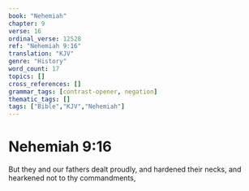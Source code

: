 ```yaml
---
book: "Nehemiah"
chapter: 9
verse: 16
ordinal_verse: 12528
ref: "Nehemiah 9:16"
translation: "KJV"
genre: "History"
word_count: 17
topics: []
cross_references: []
grammar_tags: [contrast-opener, negation]
thematic_tags: []
tags: ["Bible","KJV","Nehemiah"]
---
```


# Nehemiah 9:16

But they and our fathers dealt proudly, and hardened their necks, and hearkened not to thy commandments,
